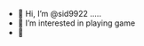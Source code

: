- 👋 Hi, I’m @sid9922 .....
- 👀 I’m interested in playing game 
- 👋 

<!---
sid9922/sid9922 is a ✨ special ✨ repository because its `README.md` (this file) appears on your GitHub profile.
You can click the Preview link to take a look at your changes.
--->
